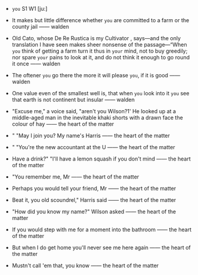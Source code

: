- `you` S1 W1 [ju:]



-  It makes but little difference whether `you` are committed to a farm or the county jail —— walden

- Old Cato, whose De Re Rustica is my Cultivator , says﻿—and the only translation I have seen makes sheer nonsense of the passage﻿—“When `you` think of getting a farm turn it thus in `your` mind, not to buy greedily; nor spare `your` pains to look at it, and do not think it enough to go round it once —— walden

-  The oftener `you` go there the more it will please `you`, if it is good —— walden

-  One value even of the smallest well is, that when `you` look into it `you` see that earth is not continent but insular —— walden

-  "Excuse me," a voice said, "aren't you Wilson?1' He looked up at a middle-aged man in the inevitable khaki shorts with a drawn face the colour of hay —— the heart of the matter

- " "May I join you? My name's Harris —— the heart of the matter

- " "You're the new accountant at the U —— the heart of the matter

-  Have a drink?" "I'll have a lemon squash if you don't mind —— the heart of the matter

-  "You remember me, Mr —— the heart of the matter

-  Perhaps you would tell your friend, Mr —— the heart of the matter

-  Beat it, you old scoundrel," Harris said —— the heart of the matter

-  "How did you know my name?" Wilson asked —— the heart of the matter

-  If you would step with me for a moment into the bathroom  —— the heart of the matter

-  But when I do get home you'll never see me here again —— the heart of the matter

-  Mustn't call 'em that, you know —— the heart of the matter